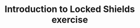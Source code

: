 ---
title: Introduction to Locked Shields exercise
permalink: "/program/presentations/thomas-svensson/"
layout: presentation
speaker:
- name: Thomas Svensson
  role: Deputy Head of National Security
  work: Telia Company Sweden
  image: thomas-svensson
id: presentation
published: true
---
